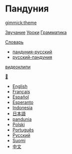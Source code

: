 # Пандуния
[gimmick:theme](readable)

[Звучание](abc.md)
[Уроки](darse.md)
[Грамматика](kanun.md)

[Словарь]()

  * [пандуния-русский](pandunia-rusi.md)
  * [русский-пандуния](rusi-pandunia.md)

[видеоклипи](../pandunia/filme.md)

[💬]()

  * [English](../engli/index.md)
  * [Français](../frans/index.md)
  * [Español](../espani/index.md)
  * [Esperanto](../esperanto/index.md)
  * [Indonesia](../malayu/index.md)
  * [日本語](../nipon/index.md)
  * [pandunia](../pandunia/index.md)
  * [Polski](../polski/index.md)
  * [Português](../portugal/index.md)
  * [Русский](../rusi/index.md)
  * [Suomi](../suomi/index.md)
  * [中文](../zhongwen/index.md)

